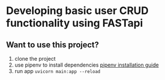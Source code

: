 # Developing basic user CRUD functionality using FASTapi

## Want to use this project?
1. clone the project
2. use pipenv to install dependencies
    [pipenv installation guide](https://github.com/pypa/pipenv/blob/main/README.md)
3. run app
    ``` uvicorn main:app --reload ```